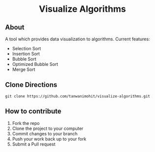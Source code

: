 
<h1 align="center"> Visualize Algorithms </h>

## About
A tool which provides data visualization to algorithms. Current features:
* Selection Sort
* Insertion Sort
* Bubble Sort
* Optimized Bubble Sort
* Merge Sort

## Clone Directions
``` git clone https://github.com/tanwanimohit/visualize-algorithms.git ```

## How to contribute
1. Fork the repo
2. Clone the project to your computer
3. Commit changes to your branch
4. Push your work back up to your fork
5. Submit a Pull request

